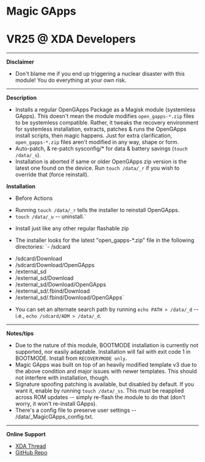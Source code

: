 # Magic GApps
# VR25 @ XDA Developers


***
**Disclaimer**
- Don't blame me if you end up triggering a nuclear disaster with this module! You do everything at your own risk.


***
**Description**
- Installs a regular OpenGApps Package as a Magisk module (systemless GApps). This doesn't mean the module modifies `open_gapps-*.zip` files to be systemless compatible. Rather, it tweaks the recovery environment for systemless installation, extracts, patches & runs the OpenGApps install scripts, then magic happens. Just for extra clarification, `open_gapps-*.zip` files aren't modified in any way, shape or form.
- Auto-patch, & re-patch sysconfig/* for data & battery savings (`touch /data/_s`).
- Installation is aborted if same or older OpenGApps zip version is the latest one found on the device. Run `touch /data/_r` if you wish to override that (force reinstall).


**Installation**

* Before Actions
- Running `touch /data/_r` tells the installer to reinstall OpenGApps.
- `touch /data/_u` -- uninstall.`

* Install just like any other regular flashable zip

* The installer looks for the latest "open_gapps-*.zip" file in the following directories:
`- /sdcard
- /sdcard/Download
- /sdcard/Download/OpenGApps
- /external_sd
- /external_sd/Download
- /external_sd/Download/OpenGApps
- /external_sd/.fbind/Download
- /external_sd/.fbind/Download/OpenGApps`

* You can set an alternate search path by running `echo PATH > /data/_d` -- i.e., `echo /sdcard/ADM > /data/_d`.


***
**Notes/tips**
- Due to the nature of this module, BOOTMODE installation is currently not supported, nor easily adaptable. Installation will fail with exit code 1 in BOOTMODE. Install from `RECOVERYMODE only`.
- Magic GApps was built on top of an heavily modified template v3 due to the above condition and major issues with newer templates. This should not interfere with installation, though.
- Signature spoofing patching is available, but disabled by default. If you want it, enable by running `touch /data/_ss`. This must be reapplied across ROM updates -- simply re-flash the module to do that (don't worry, it won't re-install GApps).
- There's a config file to preserve user settings -- /data/_MagicGApps_config.txt.


***
**Online Support**
- [XDA Thread](https://forum.xda-developers.com/apps/magisk/module-systemless-beansgapps-mini-7-1-x-t3611362)
- [GitHub Repo](https://github.com/Magisk-Modules-Repo/MagicGApps)
